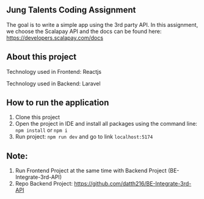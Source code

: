 ## Jung Talents Coding Assignment

The goal is to write a simple app using the 3rd party API. In this assignment, we choose the Scalapay API and the docs can be found here: https://developers.scalapay.com/docs

## About this project

Technology used in Frontend: Reactjs

Technology used in Backend: Laravel

## How to run the application

1. Clone this project
2. Open the project in IDE and install all packages using the command line: `npm install` or `npm i`
3. Run project: `npm run dev` and go to link `localhost:5174`

## Note: 
1. Run Frontend Project at the same time with Backend Project (BE-Integrate-3rd-API)
2. Repo Backend Project: https://github.com/datth216/BE-Integrate-3rd-API
